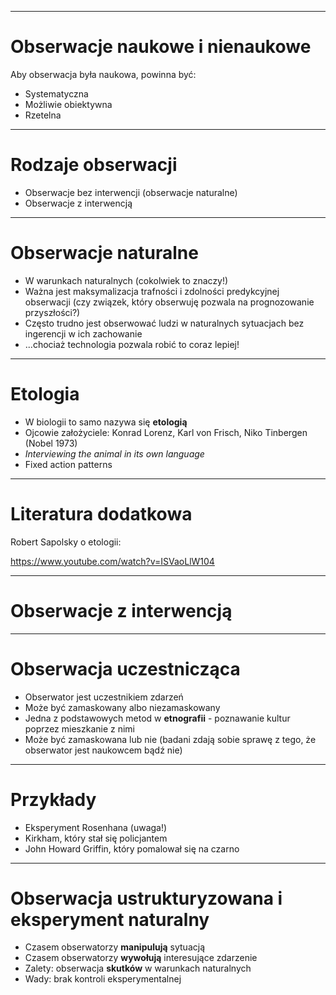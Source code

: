 

---

# Obserwacje naukowe i nienaukowe

Aby obserwacja była naukowa, powinna być:

* Systematyczna
* Możliwie obiektywna 
* Rzetelna

---

# Rodzaje obserwacji

* Obserwacje bez interwencji (obserwacje naturalne)
* Obserwacje z interwencją

---

# Obserwacje naturalne

* W warunkach naturalnych (cokolwiek to znaczy!)
* Ważna jest maksymalizacja trafności i zdolności predykcyjnej obserwacji (czy związek, który obserwuję pozwala na prognozowanie przyszłości?)
* Często trudno jest obserwować ludzi w naturalnych sytuacjach bez ingerencji w ich zachowanie
* ...chociaż technologia pozwala robić to coraz lepiej!

---

# Etologia

* W biologii to samo nazywa się **etologią**
* Ojcowie założyciele: Konrad Lorenz, Karl von Frisch, Niko Tinbergen (Nobel 1973)
* _Interviewing the animal in its own language_ 
* Fixed action patterns

---

# Literatura dodatkowa

Robert Sapolsky o etologii:

<https://www.youtube.com/watch?v=ISVaoLlW104>


---

# Obserwacje z interwencją

---

# Obserwacja uczestnicząca

* Obserwator jest uczestnikiem zdarzeń
* Może być zamaskowany albo niezamaskowany
* Jedna z podstawowych metod w **etnografii** - poznawanie kultur poprzez mieszkanie z nimi
* Może być zamaskowana lub nie (badani zdają sobie sprawę z tego, że obserwator jest naukowcem bądź nie)

---

# Przykłady

* Eksperyment Rosenhana (uwaga!)
* Kirkham, który stał się policjantem
* John Howard Griffin, który pomalował się na czarno


--- 

# Obserwacja ustrukturyzowana i eksperyment naturalny

* Czasem obserwatorzy **manipulują** sytuacją
* Czasem obserwatorzy **wywołują** interesujące zdarzenie
* Zalety: obserwacja **skutków** w warunkach naturalnych
* Wady: brak kontroli eksperymentalnej